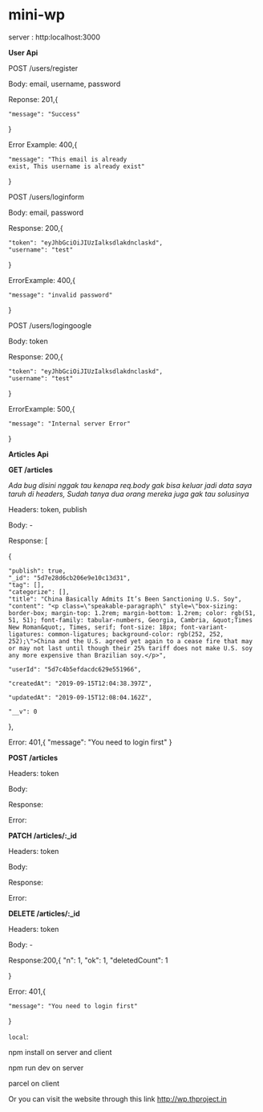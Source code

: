 # mini-wp

server : http:localhost:3000

**User Api**

POST /users/register

Body: email, username, password

Reponse: 201,{

    "message": "Success"

}

Error Example: 400,{

    "message": "This email is already
    exist, This username is already exist"

}


POST /users/loginform

Body: email, password

Response: 200,{

    "token": "eyJhbGciOiJIUzIalksdlakdnclaskd",
    "username": "test"

}

ErrorExample: 400,{

    "message": "invalid password"

}

POST /users/logingoogle

Body: token

Response: 200,{

    "token": "eyJhbGciOiJIUzIalksdlakdnclaskd",
    "username": "test"

}

ErrorExample: 500,{

    "message": "Internal server Error"

}

**Articles Api**

**GET /articles**

*Ada bug disini nggak tau kenapa req.body gak bisa keluar jadi data saya taruh di headers, Sudah tanya dua orang mereka juga gak tau solusinya*

Headers: token, publish

Body: -

Response: [

{

    "publish": true,
    "_id": "5d7e28d6cb206e9e10c13d31",
    "tag": [],
    "categorize": [],
    "title": "China Basically Admits It’s Been Sanctioning U.S. Soy",
    "content": "<p class=\"speakable-paragraph\" style=\"box-sizing: border-box; margin-top: 1.2rem; margin-bottom: 1.2rem; color: rgb(51, 51, 51); font-family: tabular-numbers, Georgia, Cambria, &quot;Times New Roman&quot;, Times, serif; font-size: 18px; font-variant-ligatures: common-ligatures; background-color: rgb(252, 252, 252);\">China and the U.S. agreed yet again to a cease fire that may or may not last until though their 25% tariff does not make U.S. soy any more expensive than Brazilian soy.</p>",

    "userId": "5d7c4b5efdacdc629e551966",

    "createdAt": "2019-09-15T12:04:38.397Z",

    "updatedAt": "2019-09-15T12:08:04.162Z",

    "__v": 0

},

Error: 401,{
    "message": "You need to login first"
}


**POST /articles**

Headers: token

Body:

Response:

Error:


**PATCH /articles/:_id**

Headers: token

Body:

Response:

Error:


**DELETE /articles/:_id**

Headers: token

Body: -

Response:200,{
    "n": 1,
    "ok": 1,
    "deletedCount": 1

}

Error: 401,{

    "message": "You need to login first"

}

``local``:

npm install on server and client

npm run dev on server

parcel on client

Or you can visit the website through this link http://wp.thproject.in

